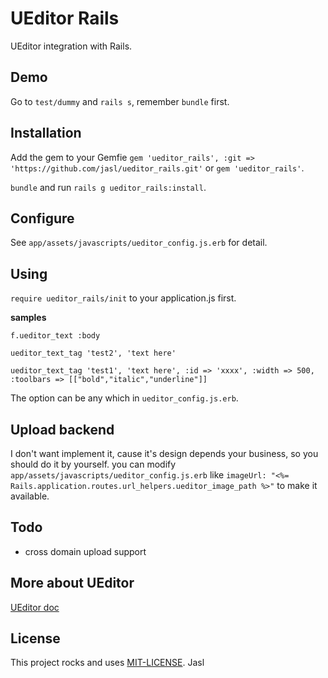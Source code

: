 # UEditor Rails

UEditor integration with Rails.

## Demo
Go to ```test/dummy``` and ```rails s```, remember ```bundle``` first.

## Installation
Add the gem to your Gemfie ```gem 'ueditor_rails', :git => 'https://github.com/jasl/ueditor_rails.git'``` or ```gem 'ueditor_rails'```.

```bundle``` and run ```rails g ueditor_rails:install```.

## Configure
See ```app/assets/javascripts/ueditor_config.js.erb``` for detail.

## Using
```require ueditor_rails/init``` to your application.js first.

**samples**

```f.ueditor_text :body```

```ueditor_text_tag 'test2', 'text here'```

```ueditor_text_tag 'test1', 'text here', :id => 'xxxx', :width => 500, :toolbars => [["bold","italic","underline"]]```

The option can be any which in ```ueditor_config.js.erb```.

## Upload backend
I don't want implement it, cause it's design depends your business, so you should do it by yourself. 
you can modify ```app/assets/javascripts/ueditor_config.js.erb``` like ```imageUrl: "<%= Rails.application.routes.url_helpers.ueditor_image_path %>"``` to make it available.

## Todo
- cross domain upload support

## More about UEditor
[UEditor doc](http://ueditor.baidu.com/website/document.html)

## License
This project rocks and uses [MIT-LICENSE](http://jasl.mit-license.org/). Jasl
